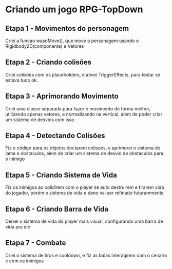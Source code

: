 # Criando um jogo RPG-TopDown
## Etapa 1 - Movimentos do personagem
Criei a funcao wasdMove(), que move o personagem usando o Rigidbody2D(componente) e Vetores
## Etapa 2 - Criando colisões
Criei colisões com os placeholders, e ativei TriggerEffects, para testar se estava tudo ok.
## Etapa 3 - Aprimorando Movimento
Criei uma classe separada para fazer o movimento de forma melhor, utilizando apenas vetores, e normalizando na vertical, além de poder criar um sistema de desvios com isso
## Etapa 4 - Detectando Colisões
Fiz o código para os objetos dectarem colisoes, e aprimorei o sistema de lama e obstaculos, alem de criar um sistema de desvio de obstaculos para o inimigo
## Etapa 5 - Criando Sistema de Vida
Fiz os inimigos ao colidirem com o player se auto destruirem e tirarem vida do jogador, porém o sistema de vida e dano vai ser refinado futurammente
## Etapa 6 - Criando Barra de Vida
Deixei o sistema de vida do player mais visual, configurando uma barra de vida pra ele
## Etapa 7 - Combate
Criei o sistema de tiros e cooldown, e fiz as balas interagirem com o cenario e com os inimigos
